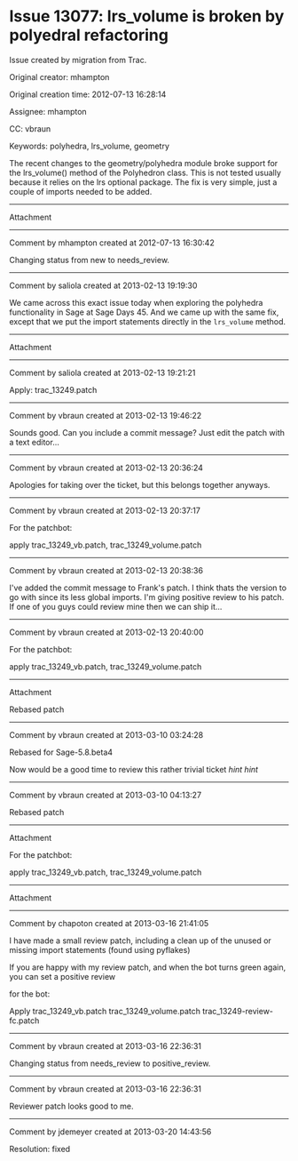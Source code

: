 # Issue 13077: lrs_volume is broken by polyedral refactoring

Issue created by migration from Trac.

Original creator: mhampton

Original creation time: 2012-07-13 16:28:14

Assignee: mhampton

CC:  vbraun

Keywords: polyhedra, lrs_volume, geometry

The recent changes to the geometry/polyhedra module broke support for the lrs_volume() method of the Polyhedron class.  This is not tested usually because it relies on the lrs optional package.  The fix is very simple, just a couple of imports needed to be added.


---

Attachment


---

Comment by mhampton created at 2012-07-13 16:30:42

Changing status from new to needs_review.


---

Comment by saliola created at 2013-02-13 19:19:30

We came across this exact issue today when exploring the polyhedra functionality in Sage at Sage Days 45. And we came up with the same fix, except that we put the import statements directly in the `lrs_volume` method.


---

Attachment


---

Comment by saliola created at 2013-02-13 19:21:21

Apply: trac_13249.patch


---

Comment by vbraun created at 2013-02-13 19:46:22

Sounds good. Can you include a commit message? Just edit the patch with a text editor...


---

Comment by vbraun created at 2013-02-13 20:36:24

Apologies for taking over the ticket, but this belongs together anyways.


---

Comment by vbraun created at 2013-02-13 20:37:17

For the patchbot:

apply trac_13249_vb.patch, trac_13249_volume.patch


---

Comment by vbraun created at 2013-02-13 20:38:36

I've added the commit message to Frank's patch. I think thats the version to go with since its less global imports. I'm giving positive review to his patch. If one of you guys could review mine then we can ship it...


---

Comment by vbraun created at 2013-02-13 20:40:00

For the patchbot:

apply trac_13249_vb.patch, trac_13249_volume.patch


---

Attachment

Rebased patch


---

Comment by vbraun created at 2013-03-10 03:24:28

Rebased for Sage-5.8.beta4

Now would be a good time to review this rather trivial ticket *hint* *hint*


---

Comment by vbraun created at 2013-03-10 04:13:27

Rebased patch


---

Attachment

For the patchbot: 

apply trac_13249_vb.patch, trac_13249_volume.patch


---

Attachment


---

Comment by chapoton created at 2013-03-16 21:41:05

I have made a small review patch, including a clean up of the unused or missing import statements (found using pyflakes)

If you are happy with my review patch, and when the bot turns green again, you can set a positive review

for the bot:

Apply trac_13249_vb.patch trac_13249_volume.patch trac_13249-review-fc.patch


---

Comment by vbraun created at 2013-03-16 22:36:31

Changing status from needs_review to positive_review.


---

Comment by vbraun created at 2013-03-16 22:36:31

Reviewer patch looks good to me.


---

Comment by jdemeyer created at 2013-03-20 14:43:56

Resolution: fixed
